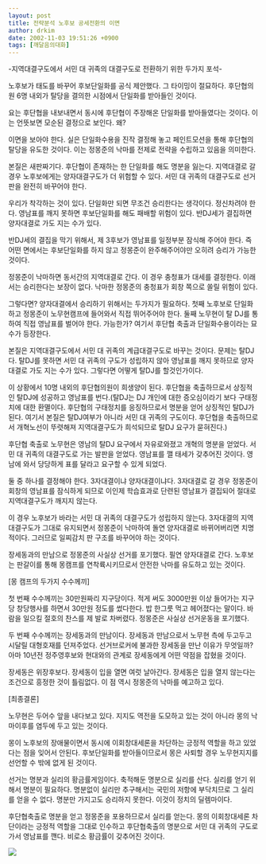 ```yaml
---
layout: post
title: 전략분석 노후보 공세전환의 이면
author: drkim
date: 2002-11-03 19:51:26 +0900
tags: [깨달음의대화]
---
```

-지역대결구도에서 서민 대 귀족의 대결구도로 전환하기 위한 두가지 포석-
  

  
노후보가 태도를 바꾸어 후보단일화를 공식 제안했다. 그 타이밍이 절묘하다. 후단협의원 6명 내외가 탈당을 결의한 시점에서 단일화를 받아들인 것이다.
  

  
요는 후단협을 내보내면서 동시에 후단협이 주장해온 단일화를 받아들였다는 것이다. 이는 언뜻보면 모순된 결정으로 보인다. 왜?
  

  
이면을 보아야 한다. 실은 단일화수용을 진작 결정해 놓고 페인트모션을 통해 후단협의 탈당을 유도한 것이다. 이는 정몽준의 낙마를 전제로 전략을 수립하고 있음을 의미한다.
  

  
본질은 새판짜기다. 후단협이 존재하는 한 단일화를 해도 명분을 잃는다. 지역대결로 갈 경우 노후보에게는 양자대결구도가 더 위험할 수 있다. 서민 대 귀족의 대결구도로 선거판을 완전히 바꾸어야 한다.
  

  
우리가 착각하는 것이 있다. 단일화만 되면 무조건 승리한다는 생각이다. 정신차려야 한다. 영남표를 깨지 못하면 후보단일화를 해도 패배할 위험이 있다. 반DJ세가 결집하면 양자대결로 가도 지는 수가 있다.
  

  
반DJ세의 결집을 막기 위해서, 제 3후보가 영남표를 일정부분 잠식해 주어야 한다. 즉 어떤 면에서는 후보단일화를 하지 않고 정몽준이 완주해주어야만 오히려 승리가 가능한 것이다.
  

  
정몽준이 낙마하면 동서간의 지역대결로 간다. 이 경우 충청표가 대세를 결정한다. 이래서는 승리한다는 보장이 없다. 낙마한 정몽준의 충청표가 회창 쪽으로 쏠릴 위험이 있다.
  

  
그렇다면? 양자대결에서 승리하기 위해서는 두가지가 필요하다. 첫째 노후보로 단일화하고 정몽준이 노무현캠프에 들어와서 직접 뛰어주어야 한다. 둘째 노무현이 탈 DJ를 통하여 직접 영남표를 벌어야 한다. 가능한가? 여기서 후단협 축출과 단일화수용이라는 묘수가 등장한다.
  

  
본질은 지역대결구도에서 서민 대 귀족의 계급대결구도로 바꾸는 것이다. 문제는 탈DJ다. 탈DJ를 못하면 서민 대 귀족의 구도가 성립하지 않아 영남표를 깨지 못하므로 양자대결로 가도 지는 수가 있다. 그렇다면 어떻게 탈DJ를 할것인가이다.
  

  
이 상황에서 10명 내외의 후단협의원이 희생양이 된다. 후단협을 축출하므로서 상징적인 탈DJ에 성공하고 영남표를 번다.(탈DJ는 DJ 개인에 대한 증오심이라기 보다 구태정치에 대한 환멸이다. 후단협의 구태정치를 응징하므로서 명분을 얻어 상징적인 탈DJ가 된다. 여기서 본질은 탈DJ여부가 아니라 서민 대 귀족의 구도이다. 후단협을 축출하므로서 개혁노선이 뚜렷해져 지역대결구도가 희석되므로 탈DJ 요구가 묻혀진다.)
  

  
후단협 축출로 노무현은 영남의 탈DJ 요구에서 자유로와졌고 개혁의 명분을 얻었다. 서민 대 귀족의 대결구도로 가는 발판을 얻었다. 영남표를 깰 태세가 갖추어진 것이다. 영남에 와서 당당하게 표를 달라고 요구할 수 있게 되었다.
  

  
둘 중 하나를 결정해야 한다. 3자대결이냐 양자대결이냐다. 3자대결로 갈 경우 정몽준이 회창의 영남표를 잠식하게 되므로 이인제 학습효과로 단련된 영남표가 결집되어 절대로 지역대결구도가 깨지지 않는다.
  

  
이 경우 노후보가 바라는 서민 대 귀족의 대결구도가 성립하지 않는다. 3자대결의 지역대결구도가 그대로 유지되면서 정몽준이 낙마하여 돌연 양자대결로 바뀌어버리면 치명적이다. 그러므로 일찌감치 판 구조를 바꾸어야 하는 것이다.
  

  
장세동과의 만남으로 정몽준의 사실상 선거를 포기했다. 필연 양자대결로 간다. 노후보는 판갈이를 통해 몽캠프를 연착륙시키므로서 안전한 낙마를 유도하고 있는 것이다.
  

  

  
[몽 캠프의 두가지 수수께끼]
  
첫 번째 수수께끼는 30만원짜리 지구당이다. 적게 써도 3000만원 이상 들어가는 지구당 창당행사를 하면서 30만원 정도를 썼다한다. 밥 한그릇 먹고 헤어졌다는 말이다. 바람을 일으킬 절호의 찬스를 제 발로 차버렸다. 정몽준은 사실상 선거운동을 포기했다.
  

  
두 번째 수수께끼는 장세동과의 만남이다. 장세동과 만남으로서 노무현 측에 두고두고 시달릴 대형호재를 던져주었다. 선거브로커에 불과한 장세동을 만난 이유가 무엇일까? 아마 10년전 정주영후보와 현대와의 관계로 장세동에게 어떤 약점을 잡혔을 것이다.
  

  
장세동은 위장후보다. 장세동이 입을 열면 여럿 날아간다. 장세동은 입을 열지 않는다는 조건으로 흥정한 것이 틀림없다. 이 점 역시 정몽준의 낙마를 예고하고 있다.
  

  

  
[최종결론]
  
노무현은 두어수 앞을 내다보고 있다. 지지도 역전을 도모하고 있는 것이 아니라 몽의 낙마이후를 염두에 두고 있는 것이다.
  

  
몽이 노후보의 장애물이면서 동시에 이회창대세론을 차단하는 긍정적 역할을 하고 있었다는 점을 잊어서 안된다. 후보단일화를 받아들이므로서 몽은 사퇴할 경우 노무현지지를 선언할 수 밖에 없게 된 것이다.
  

  
선거는 명분과 실리의 황금률게임이다. 축적해둔 명분으로 실리를 산다. 실리를 얻기 위해서 명분이 필요하다. 명분없이 실리만 추구해서는 국민의 저항에 부닥치므로 그 실리를 얻을 수 없다. 명분만 가지고도 승리하지 못한다. 이것이 정치의 딜렘마이다.
  

  
후단협축출로 명분을 얻고 정몽준을 포용하므로서 실리를 얻는다. 몽의 이회창대세론 차단이라는 긍정적 역할을 그대로 인수하고 후단협축출의 명분으로 서민 대 귀족의 구도로 가서 영남표를 깬다. 비로소 황금률이 갖추어진 것이다.
  
![](http://drkimz.com/technote/board/private/upimg/1035968960.jpg)